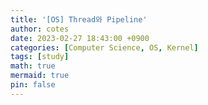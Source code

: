 ```yaml
---
title: '[OS] Thread와 Pipeline'
author: cotes
date: 2023-02-27 18:43:00 +0900
categories: [Computer Science, OS, Kernel] 
tags: [study]
math: true
mermaid: true
pin: false
---
```

